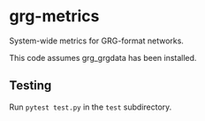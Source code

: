# grg-metrics
System-wide metrics for GRG-format networks.

This code assumes grg_grgdata has been installed.

## Testing
Run `pytest test.py` in the `test` subdirectory.

